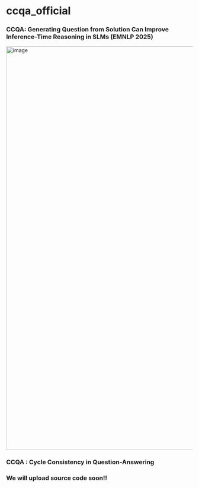 # ccqa_official

### CCQA: Generating Question from Solution Can Improve Inference-Time Reasoning in SLMs (EMNLP 2025)
<img width="2152" height="1090" alt="image" src="https://github.com/user-attachments/assets/d0dca0b6-9165-476c-b2ba-45cb30c8bfab" />


### CCQA : Cycle Consistency in Question-Answering
### We will upload source code soon!!


